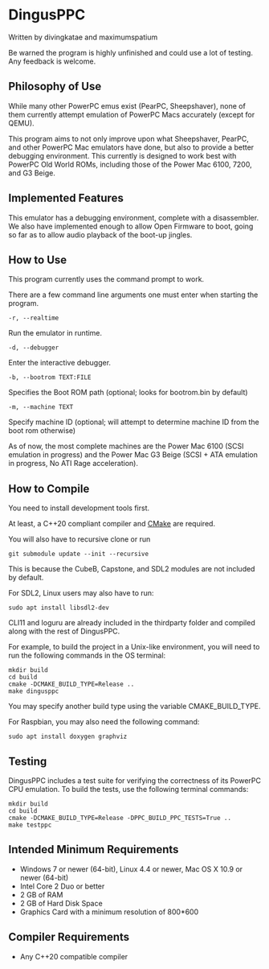 # DingusPPC

Written by divingkatae and maximumspatium

Be warned the program is highly unfinished and could use a lot of testing. Any feedback is welcome.

## Philosophy of Use

While many other PowerPC emus exist (PearPC, Sheepshaver), none of them currently attempt emulation of PowerPC Macs accurately (except for QEMU).

This program aims to not only improve upon what Sheepshaver, PearPC, and other PowerPC Mac emulators have done, but also to provide a better debugging environment. This currently is designed to work best with PowerPC Old World ROMs, including those of the Power Mac 6100, 7200, and G3 Beige.

## Implemented Features

This emulator has a debugging environment, complete with a disassembler. We also have implemented enough to allow Open Firmware to boot, going so far as to allow audio playback of the boot-up jingles.

## How to Use

This program currently uses the command prompt to work.

There are a few command line arguments one must enter when starting the program.

```
-r, --realtime
```

Run the emulator in runtime.

```
-d, --debugger
```

Enter the interactive debugger.

```
-b, --bootrom TEXT:FILE
```

Specifies the Boot ROM path (optional; looks for bootrom.bin by default)

```
-m, --machine TEXT
```

Specify machine ID (optional; will attempt to determine machine ID from the boot rom otherwise)

As of now, the most complete machines are the Power Mac 6100 (SCSI emulation in progress) and the Power Mac G3 Beige (SCSI + ATA emulation in progress, No ATI Rage acceleration).

## How to Compile

You need to install development tools first.

At least, a C++20 compliant compiler and [CMake](https://cmake.org) are required.

You will also have to recursive clone or run
```
git submodule update --init --recursive
```

This is because the CubeB, Capstone, and SDL2 modules are not included by default.

For SDL2, Linux users may also have to run:

```
sudo apt install libsdl2-dev
```

 CLI11 and loguru are already included in the thirdparty folder and compiled along with the rest of DingusPPC.

For example, to build the project in a Unix-like environment, you will need to run
the following commands in the OS terminal:
```
mkdir build
cd build
cmake -DCMAKE_BUILD_TYPE=Release ..
make dingusppc
```
You may specify another build type using the variable CMAKE_BUILD_TYPE.

For Raspbian, you may also need the following command:
```
sudo apt install doxygen graphviz
```

## Testing

DingusPPC includes a test suite for verifying the correctness of its PowerPC CPU
emulation. To build the tests, use the following terminal commands:
```
mkdir build
cd build
cmake -DCMAKE_BUILD_TYPE=Release -DPPC_BUILD_PPC_TESTS=True ..
make testppc
```

## Intended Minimum Requirements

- Windows 7 or newer (64-bit), Linux 4.4 or newer, Mac OS X 10.9 or newer (64-bit)
- Intel Core 2 Duo or better
- 2 GB of RAM
- 2 GB of Hard Disk Space
- Graphics Card with a minimum resolution of 800*600

## Compiler Requirements

- Any C++20 compatible compiler
